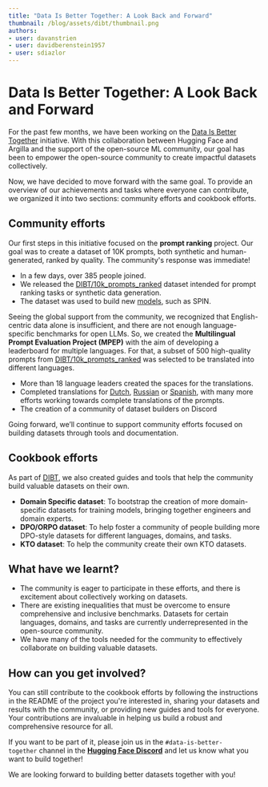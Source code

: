 ```yaml
---
title: "Data Is Better Together: A Look Back and Forward" 
thumbnail: /blog/assets/dibt/thumbnail.png
authors:
- user: davanstrien
- user: davidberenstein1957
- user: sdiazlor
---
```


# Data Is Better Together: A Look Back and Forward

For the past few months, we have been working on the [Data Is Better Together](https://github.com/huggingface/data-is-better-together) initiative. With this collaboration between Hugging Face and Argilla and the support of the open-source ML community, our goal has been to empower the open-source community to create impactful datasets collectively.

Now, we have decided to move forward with the same goal. To provide an overview of our achievements and tasks where everyone can contribute, we organized it into two sections: community efforts and cookbook efforts.

## Community efforts

Our first steps in this initiative focused on the **prompt ranking** project. Our goal was to create a dataset of 10K prompts, both synthetic and human-generated, ranked by quality. The community's response was immediate!

- In a few days, over 385 people joined.
- We released the [DIBT/10k_prompts_ranked](https://huggingface.co/datasets/DIBT/10k_prompts_ranked) dataset intended for prompt ranking tasks or synthetic data generation.
- The dataset was used to build new [models](https://huggingface.co/models?dataset=dataset:DIBT/10k_prompts_ranked), such as SPIN.

Seeing the global support from the community, we recognized that English-centric data alone is insufficient, and there are not enough language-specific benchmarks for open LLMs. So, we created the **Multilingual Prompt Evaluation Project (MPEP)** with the aim of developing a leaderboard for multiple languages. For that, a subset of 500 high-quality prompts from [DIBT/10k_prompts_ranked](https://huggingface.co/datasets/DIBT/10k_prompts_ranked) was selected to be translated into different languages.

- More than 18 language leaders created the spaces for the translations.
- Completed translations for [Dutch](https://huggingface.co/datasets/DIBT/MPEP_DUTCH), [Russian](https://huggingface.co/datasets/DIBT/MPEP_RUSSIAN) or [Spanish](https://huggingface.co/datasets/DIBT/MPEP_SPANISH), with many more efforts working towards complete translations of the prompts.
- The creation of a community of dataset builders on Discord

Going forward, we’ll continue to support community efforts focused on building datasets through tools and documentation. 

## Cookbook efforts

As part of [DIBT](https://github.com/huggingface/data-is-better-together), we also created guides and tools that help the community build valuable datasets on their own.

- **Domain Specific dataset**: To bootstrap the creation of more domain-specific datasets for training models, bringing together engineers and domain experts.
- **DPO/ORPO dataset**: To help foster a community of people building more DPO-style datasets for different languages, domains, and tasks.
- **KTO dataset**: To help the community create their own KTO datasets.

## What have we learnt?

- The community is eager to participate in these efforts, and there is excitement about collectively working on datasets.
- There are existing inequalities that must be overcome to ensure comprehensive and inclusive benchmarks. Datasets for certain languages, domains, and tasks are currently underrepresented in the open-source community.
- We have many of the tools needed for the community to effectively collaborate on building valuable datasets.

## How can you get involved?

You can still contribute to the cookbook efforts by following the instructions in the README of the project you're interested in, sharing your datasets and results with the community, or providing new guides and tools for everyone. Your contributions are invaluable in helping us build a robust and comprehensive resource for all.

If you want to be part of it, please join us in the `#data-is-better-together` channel in the [**Hugging Face Discord**](http://hf.co/join/discord) and let us know what you want to build together!

We are looking forward to building better datasets together with you!